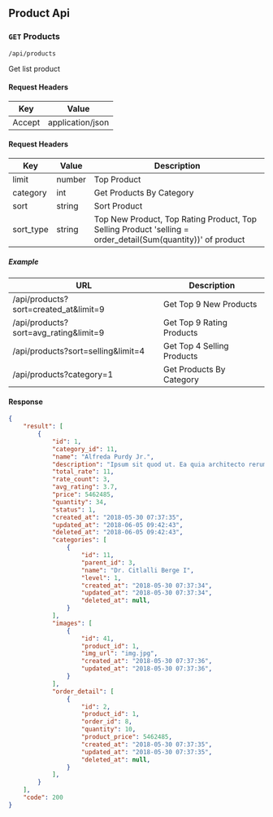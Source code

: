 ## Product Api

### `GET` Products
```
/api/products
```
Get list product
#### Request Headers
| Key | Value | 
|---|---|
|Accept|application/json

#### Request Headers
| Key | Value | Description |
|---|---|---|
| limit | number | Top Product |
| category | int | Get Products By Category |
| sort | string | Sort Product |
| sort_type | string | Top New Product, Top Rating Product, Top Selling Product 'selling = order_detail(Sum(quantity))' of product |

##### Example
| URL | Description |
|---|---|
| /api/products?sort=created_at&limit=9 | Get Top 9 New Products |
| /api/products?sort=avg_rating&limit=9 | Get Top 9 Rating Products |
| /api/products?sort=selling&limit=4 | Get Top 4 Selling Products |
| /api/products?category=1 | Get Products By Category  |

#### Response
```json
{
    "result": [
        {
            "id": 1,
            "category_id": 11,
            "name": "Alfreda Purdy Jr.",
            "description": "Ipsum sit quod ut. Ea quia architecto rerum consequatur. Hic delectus consequuntur eligendi. Repudiandae consectetur assumenda corrupti sunt nisi. Quidem numquam consequatur dignissimos velit ut quis nemo. Fugiat voluptatem delectus voluptas in. Magni aperiam aut aut ut a. Debitis sunt quod ut minus recusandae rem et. Officiis consequatur error officiis animi consequuntur qui architecto. Voluptas a expedita voluptatibus quam dolores inventore quidem modi.",
            "total_rate": 11,
            "rate_count": 3,
            "avg_rating": 3.7,
            "price": 5462485,
            "quantity": 34,
            "status": 1,
            "created_at": "2018-05-30 07:37:35",
            "updated_at": "2018-06-05 09:42:43",
            "deleted_at": "2018-06-05 09:42:43",
            "categories": [
                {
                    "id": 11,
                    "parent_id": 3,
                    "name": "Dr. Citlalli Berge I",
                    "level": 1,
                    "created_at": "2018-05-30 07:37:34",
                    "updated_at": "2018-05-30 07:37:34",
                    "deleted_at": null,
                }
            ],
            "images": [
                {
                    "id": 41,
                    "product_id": 1,
                    "img_url": "img.jpg",
                    "created_at": "2018-05-30 07:37:36",
                    "updated_at": "2018-05-30 07:37:36",
                }
            ],
            "order_detail": [
                {
                    "id": 2,
                    "product_id": 1,
                    "order_id": 8,
                    "quantity": 10,
                    "product_price": 5462485,
                    "created_at": "2018-05-30 07:37:35",
                    "updated_at": "2018-05-30 07:37:35",
                    "deleted_at": null,
                }
            ],
        }
    ],
    "code": 200
}
```
